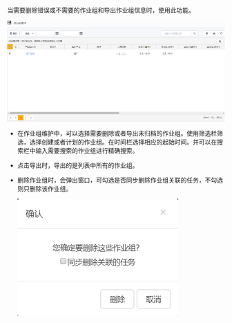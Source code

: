 
当需要删除错误或不需要的作业组和导出作业组信息时，使用此功能。

![web](/static/docimg/zuoyezuweihu.png)

* 在作业组维护中，可以选择需要删除或者导出未归档的作业组。使用筛选栏筛选，选择创建或者计划的作业组。在时间栏选择相应的起始时间。并可以在搜索栏中输入需要搜索的作业组进行精确搜索。
* 点击导出时，导出的是列表中所有的作业组。
* 删除作业组时，会弹出窗口，可勾选是否同步删除作业组关联的任务，不勾选则只删除该作业组。

  ![web](/static/docimg/zuoyezuweihu2.png)